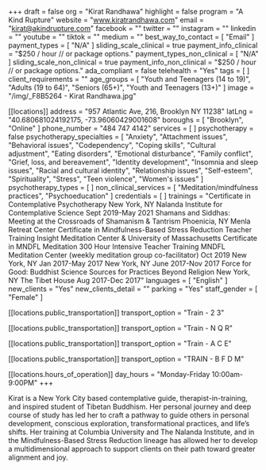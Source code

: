 +++
draft = false
org = "Kirat Randhawa"
highlight = false
program = "A Kind Rupture"
website = "www.kiratrandhawa.com"
email = "kirat@akindrupture.com"
facebook = ""
twitter = ""
instagram = ""
linkedin = ""
youtube = ""
tiktok = ""
medium = ""
best_way_to_contact = [ "Email" ]
payment_types = [ "N/A" ]
sliding_scale_clinical = true
payment_info_clinical = "$250 / hour // or package options."
payment_types_non_clinical = [ "N/A" ]
sliding_scale_non_clinical = true
payment_info_non_clinical = "$250 / hour // or package options."
ada_compliant = false
telehealth = "Yes"
tags = [ ]
client_requirements = ""
age_groups = [
  "Youth and Teenagers (14 to 19)",
  "Adults (19 to 64)",
  "Seniors (65+)",
  "Youth and Teenagers (13+)"
]
image = "/img/_F8B5264 - Kirat Randhawa.jpg"

[[locations]]
address = "957 Atlantic Ave, 216, Brooklyn NY 11238"
latLng = "40.680681024192175, -73.96060429001608"
boroughs = [ "Brooklyn", "Online" ]
phone_number = "484 747 4142"
services = [ ]
psychotherapy = false
psychotherapy_specialties = [
  "Anxiety",
  "Attachment issues",
  "Behavioral issues",
  "Codependency",
  "Coping skills",
  "Cultural adjustment",
  "Eating disorders",
  "Emotional disturbance",
  "Family conflict",
  "Grief, loss, and bereavement",
  "Identity development",
  "Insomnia and sleep issues",
  "Racial and cultural identity",
  "Relationship issues",
  "Self-esteem",
  "Spirituality",
  "Stress",
  "Teen violence",
  "Women's issues"
]
psychotherapy_types = [ ]
non_clinical_services = [ "Meditation/mindfulness practices", "Psychoeducation" ]
credentials = [ ]
trainings = "Certificate in Contemplative Psychotherapy New York, NY Nalanda Institute for Contemplative Science Sept 2019-May 2021 Shamans and Siddhas: Meeting at the Crossroads of Shamanism & Tantrism Phoenicia, NY   Menla Retreat Center Certificate in Mindfulness-Based Stress Reduction Teacher Training Insight Meditation Center & University of Massachusetts Certificate in MNDFL Meditation 300 Hour Intensive Teacher Training MNDFL Meditation Center (weekly meditation group co-facilitator) Oct 2019 New York, NY Jan 2017-May 2017 New York, NY June 2017-Nov 2017 Force for Good: Buddhist Science Sources for Practices Beyond Religion New York, NY The Tibet House Aug 2017-Dec 2017"
languages = [ "English" ]
new_clients = "Yes"
new_clients_detail = ""
parking = "Yes"
staff_gender = [ "Female" ]

  [[locations.public_transportation]]
  transport_option = "Train - 2 3"

  [[locations.public_transportation]]
  transport_option = "Train - N Q R"

  [[locations.public_transportation]]
  transport_option = "Train - A C E"

  [[locations.public_transportation]]
  transport_option = "TRAIN - B F D M"

  [[locations.hours_of_operation]]
  day_hours = "Monday-Friday 10:00am-9:00PM"
+++

Kirat is a New York City based contemplative guide, therapist-in-training, and inspired student of Tibetan Buddhism. Her personal journey and deep course of study has led her to craft a pathway to guide others in personal development, conscious exploration, transformational practices, and life’s shifts. Her training at Columbia University and The Nalanda Institute, and in the Mindfulness-Based Stress Reduction lineage has allowed her to develop a multidimensional approach to support clients on their path toward greater alignment and joy. 


